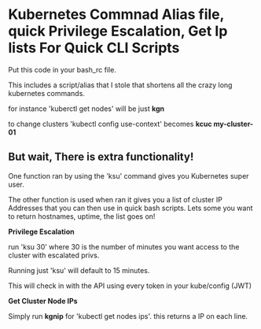 # Kubernetes Commnad Alias file, quick Privilege Escalation, Get Ip lists For Quick CLI Scripts

Put this code in your bash_rc file. 

This includes a script/alias that I stole that shortens all the crazy long kubernetes commands.

for instance 'kuberctl get nodes' will be just **kgn**

to change clusters 'kubectl config use-context' becomes **kcuc my-cluster-01**

## But wait, There is extra functionality!

One function ran by using the 'ksu' command gives you Kubernetes super user.

The other function is used when ran it gives you a list of cluster IP Addresses that you can then use in 
quick bash scripts. Lets some you want to return hostnames, uptime, the list goes on!

**Privilege Escalation**

run 'ksu 30' where 30 is the number of minutes you want access to the cluster with escalated privs. 

Running just 'ksu' will default to 15 minutes.

This will check in with the API using every token in your kube/config (JWT)

**Get Cluster Node IPs**

Simply run **kgnip** for 'kubectl get nodes ips'. this returns a IP on each line. 


